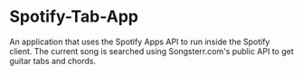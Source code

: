 Spotify-Tab-App
===============

An application that uses the Spotify Apps API to run inside the Spotify client.
The current song is searched using Songsterr.com's public API to get guitar tabs and chords.
